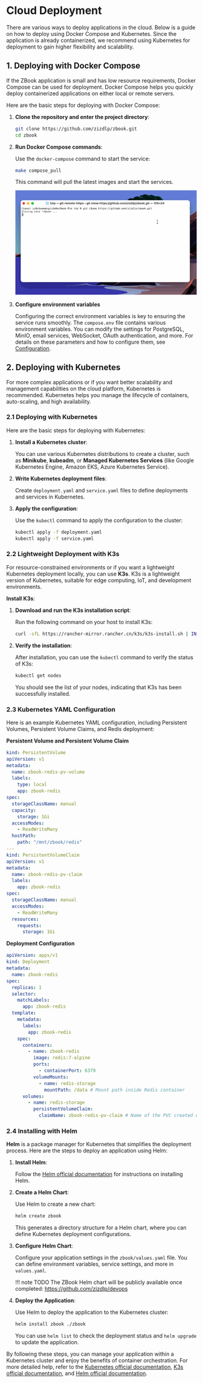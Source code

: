 # Cloud Deployment

There are various ways to deploy applications in the cloud. Below is a guide on how to deploy using Docker Compose and Kubernetes. Since the application is already containerized, we recommend using Kubernetes for deployment to gain higher flexibility and scalability.

## 1. Deploying with Docker Compose

If the ZBook application is small and has low resource requirements, Docker Compose can be used for deployment. Docker Compose helps you quickly deploy containerized applications on either local or remote servers.

Here are the basic steps for deploying with Docker Compose:

1. **Clone the repository and enter the project directory**:

   ```bash
   git clone https://github.com/zizdlp/zbook.git
   cd zbook
   ```

2. **Run Docker Compose commands**:

   Use the `docker-compose` command to start the service:

   ```bash
   make compose_pull
   ```

   This command will pull the latest images and start the services.

   ![clone](./assets/clone.gif)

3. **Configure environment variables**

   Configuring the correct environment variables is key to ensuring the service runs smoothly. The `compose.env` file contains various environment variables. You can modify the settings for PostgreSQL, MinIO, email services, WebSocket, OAuth authentication, and more. For details on these parameters and how to configure them, see [Configuration](使用/配置.md).

## 2. Deploying with Kubernetes

For more complex applications or if you want better scalability and management capabilities on the cloud platform, Kubernetes is recommended. Kubernetes helps you manage the lifecycle of containers, auto-scaling, and high availability.

### 2.1 Deploying with Kubernetes

Here are the basic steps for deploying with Kubernetes:

1. **Install a Kubernetes cluster**:

   You can use various Kubernetes distributions to create a cluster, such as **Minikube**, **kubeadm**, or **Managed Kubernetes Services** (like Google Kubernetes Engine, Amazon EKS, Azure Kubernetes Service).

2. **Write Kubernetes deployment files**:

   Create `deployment.yaml` and `service.yaml` files to define deployments and services in Kubernetes.

3. **Apply the configuration**:

   Use the `kubectl` command to apply the configuration to the cluster:

   ```bash
   kubectl apply -f deployment.yaml
   kubectl apply -f service.yaml
   ```

### 2.2 Lightweight Deployment with K3s

For resource-constrained environments or if you want a lightweight Kubernetes deployment locally, you can use **K3s**. K3s is a lightweight version of Kubernetes, suitable for edge computing, IoT, and development environments.

**Install K3s**:

1. **Download and run the K3s installation script**:

   Run the following command on your host to install K3s:

   ```bash
   curl -sfL https://rancher-mirror.rancher.cn/k3s/k3s-install.sh | INSTALL_K3S_MIRROR=cn INSTALL_K3S_EXEC="--disable=traefik" sh -
   ```

2. **Verify the installation**:

   After installation, you can use the `kubectl` command to verify the status of K3s:

   ```bash
   kubectl get nodes
   ```

   You should see the list of your nodes, indicating that K3s has been successfully installed.

### 2.3 Kubernetes YAML Configuration

Here is an example Kubernetes YAML configuration, including Persistent Volumes, Persistent Volume Claims, and Redis deployment:

**Persistent Volume and Persistent Volume Claim**

```yaml
kind: PersistentVolume
apiVersion: v1
metadata:
  name: zbook-redis-pv-volume
  labels:
    type: local
    app: zbook-redis
spec:
  storageClassName: manual
  capacity:
    storage: 1Gi
  accessModes:
    - ReadWriteMany
  hostPath:
    path: "/mnt/zbook/redis"
---
kind: PersistentVolumeClaim
apiVersion: v1
metadata:
  name: zbook-redis-pv-claim
  labels:
    app: zbook-redis
spec:
  storageClassName: manual
  accessModes:
    - ReadWriteMany
  resources:
    requests:
      storage: 1Gi
```

**Deployment Configuration**

```yaml
apiVersion: apps/v1
kind: Deployment
metadata:
  name: zbook-redis
spec:
  replicas: 1
  selector:
    matchLabels:
      app: zbook-redis
  template:
    metadata:
      labels:
        app: zbook-redis
    spec:
      containers:
        - name: zbook-redis
          image: redis:7-alpine
          ports:
            - containerPort: 6379
          volumeMounts:
            - name: redis-storage
              mountPath: /data # Mount path inside Redis container
      volumes:
        - name: redis-storage
          persistentVolumeClaim:
            claimName: zbook-redis-pv-claim # Name of the PVC created earlier
```

### 2.4 Installing with Helm

**Helm** is a package manager for Kubernetes that simplifies the deployment process. Here are the steps to deploy an application using Helm:

1. **Install Helm**:

   Follow the [Helm official documentation](https://helm.sh/docs/intro/install/) for instructions on installing Helm.

2. **Create a Helm Chart**:

   Use Helm to create a new chart:

   ```bash
   helm create zbook
   ```

   This generates a directory structure for a Helm chart, where you can define Kubernetes deployment configurations.

3. **Configure Helm Chart**:

   Configure your application settings in the `zbook/values.yaml` file. You can define environment variables, service settings, and more in `values.yaml`.

   !!! note TODO
   The ZBook Helm chart will be publicly available once completed: <https://github.com/zizdlp/devops>

4. **Deploy the Application**:

   Use Helm to deploy the application to the Kubernetes cluster:

   ```bash
   helm install zbook ./zbook
   ```

   You can use `helm list` to check the deployment status and `helm upgrade` to update the application.

By following these steps, you can manage your application within a Kubernetes cluster and enjoy the benefits of container orchestration. For more detailed help, refer to the [Kubernetes official documentation](https://kubernetes.io/docs/home/), [K3s official documentation](https://rancher.com/docs/k3s/latest/en/), and [Helm official documentation](https://helm.sh/docs/intro/using_helm/).
